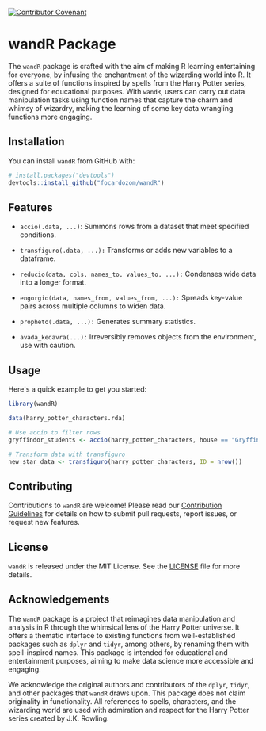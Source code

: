 [![Contributor Covenant](https://img.shields.io/badge/Contributor%20Covenant-2.1-4baaaa.svg)](CODE_OF_CONDUCT.md)

# wandR Package

The `wandR` package is crafted with the aim of making R learning entertaining for everyone, by infusing the enchantment of the wizarding world into R. It offers a suite of functions inspired by spells from the Harry Potter series, designed for educational purposes. With `wandR`, users can carry out data manipulation tasks using function names that capture the charm and whimsy of wizardry, making the learning of some key data wrangling functions more engaging.

## Installation

You can install `wandR` from GitHub with:

```r
# install.packages("devtools")
devtools::install_github("focardozom/wandR")
```

## Features

* `accio(.data, ...)`: Summons rows from a dataset that meet specified conditions.

* `transfiguro(.data, ...):` Transforms or adds new variables to a dataframe.

* `reducio(data, cols, names_to, values_to, ...):` Condenses wide data into a longer format.

* `engorgio(data, names_from, values_from, ...):` Spreads key-value pairs across multiple columns to widen data.

* `propheto(.data, ...):` Generates summary statistics.

* `avada_kedavra(...):` Irreversibly removes objects from the environment, use with caution.

## Usage

Here's a quick example to get you started:

```r
library(wandR)

data(harry_potter_characters.rda)

# Use accio to filter rows
gryffindor_students <- accio(harry_potter_characters, house == "Gryffindor")

# Transform data with transfiguro
new_star_data <- transfiguro(harry_potter_characters, ID = nrow())
```

## Contributing

Contributions to `wandR` are welcome! Please read our [Contribution Guidelines](CONTRIBUTING.md) for details on how to submit pull requests, report issues, or request new features.

## License

`wandR` is released under the MIT License. See the [LICENSE](LICENSE.md) file for more details.

## Acknowledgements

The `wandR` package is a project that reimagines data manipulation and analysis in R through the whimsical lens of the Harry Potter universe. It offers a thematic interface to existing functions from well-established packages such as `dplyr` and `tidyr`, among others, by renaming them with spell-inspired names. This package is intended for educational and entertainment purposes, aiming to make data science more accessible and engaging.

We acknowledge the original authors and contributors of the `dplyr`, `tidyr`, and other packages that `wandR` draws upon. This package does not claim originality in functionality. All references to spells, characters, and the wizarding world are used with admiration and respect for the Harry Potter series created by J.K. Rowling.
 

